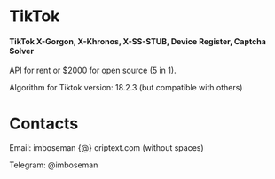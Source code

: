 # TikTok
#### TikTok X-Gorgon, X-Khronos, X-SS-STUB, Device Register, Captcha Solver

API for rent or $2000 for open source (5 in 1).

Algorithm for Tiktok version: 18.2.3 (but compatible with others)

# Contacts
Email: imboseman {@} criptext.com (without spaces)

Telegram: @imboseman
